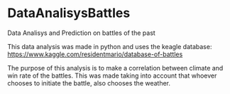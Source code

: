 # DataAnalisysBattles
Data Analisys and Prediction on battles of the past

This data analysis was made in python and uses the keagle database: 
https://www.kaggle.com/residentmario/database-of-battles

The purpose of this analysis is to make a correlation between climate and win rate of the battles.
This was made taking into account that whoever chooses to initiate the battle, also chooses the weather.

